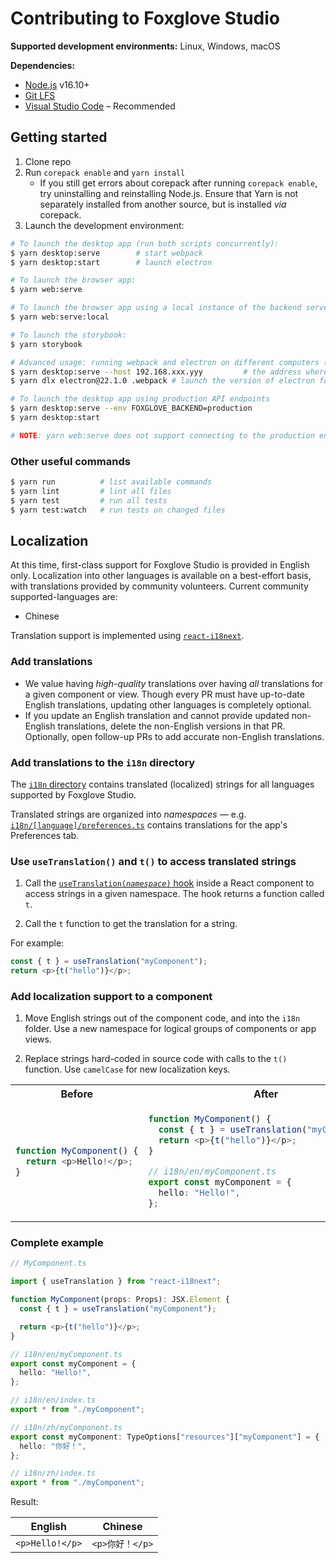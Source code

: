 # Contributing to Foxglove Studio

**Supported development environments:** Linux, Windows, macOS

**Dependencies:**

- [Node.js](https://nodejs.org/en/) v16.10+
- [Git LFS](https://git-lfs.github.com/)
- [Visual Studio Code](https://code.visualstudio.com/) – Recommended

## Getting started

1. Clone repo
1. Run `corepack enable` and `yarn install`
   - If you still get errors about corepack after running `corepack enable`, try uninstalling and reinstalling Node.js. Ensure that Yarn is not separately installed from another source, but is installed _via_ corepack.
1. Launch the development environment:

```sh
# To launch the desktop app (run both scripts concurrently):
$ yarn desktop:serve        # start webpack
$ yarn desktop:start        # launch electron

# To launch the browser app:
$ yarn web:serve

# To launch the browser app using a local instance of the backend server:
$ yarn web:serve:local

# To launch the storybook:
$ yarn storybook

# Advanced usage: running webpack and electron on different computers (or VMs) on the same network
$ yarn desktop:serve --host 192.168.xxx.yyy         # the address where electron can reach the webpack dev server
$ yarn dlx electron@22.1.0 .webpack # launch the version of electron for the current computer's platform

# To launch the desktop app using production API endpoints
$ yarn desktop:serve --env FOXGLOVE_BACKEND=production
$ yarn desktop:start

# NOTE: yarn web:serve does not support connecting to the production endpoints
```

### Other useful commands

```sh
$ yarn run          # list available commands
$ yarn lint         # lint all files
$ yarn test         # run all tests
$ yarn test:watch   # run tests on changed files
```

## Localization

At this time, first-class support for Foxglove Studio is provided in English only. Localization into other languages is available on a best-effort basis, with translations provided by community volunteers. Current community supported-languages are:

- Chinese

Translation support is implemented using [`react-i18next`](https://react.i18next.com).

### Add translations

- We value having _high-quality_ translations over having _all_ translations for a given component or view. Though every PR must have up-to-date English translations, updating other languages is completely optional.
- If you update an English translation and cannot provide updated non-English translations, delete the non-English versions in that PR. Optionally, open follow-up PRs to add accurate non-English translations.

### Add translations to the `i18n` directory

The [`i18n` directory](packages/studio-base/src/i18n) contains translated (localized) strings for all languages supported by Foxglove Studio.

Translated strings are organized into _namespaces_ — e.g. [`i18n/[language]/preferences.ts`](packages/studio-base/src/i18n/en/preferences.ts) contains translations for the app's Preferences tab.

### Use `useTranslation()` and `t()` to access translated strings

1. Call the [<code>useTranslation(<i>namespace</i>)</code> hook](https://react.i18next.com/latest/usetranslation-hook) inside a React component to access strings in a given namespace. The hook returns a function called `t`.

2. Call the `t` function to get the translation for a string.

For example:

```ts
const { t } = useTranslation("myComponent");
return <p>{t("hello")}</p>;
```

### Add localization support to a component

1. Move English strings out of the component code, and into the `i18n` folder. Use a new namespace for logical groups of components or app views.

2. Replace strings hard-coded in source code with calls to the `t()` function. Use `camelCase` for new localization keys.

<table><tr><th>Before</th><th>After</th></tr><tr><td>

```ts
function MyComponent() {
  return <p>Hello!</p>;
}
```

</td><td>

```ts
function MyComponent() {
  const { t } = useTranslation("myComponent");
  return <p>{t("hello")}</p>;
}
```

```ts
// i18n/en/myComponent.ts
export const myComponent = {
  hello: "Hello!",
};
```

</td></tr></table>

### Complete example

```ts
// MyComponent.ts

import { useTranslation } from "react-i18next";

function MyComponent(props: Props): JSX.Element {
  const { t } = useTranslation("myComponent");

  return <p>{t("hello")}</p>;
}
```

```ts
// i18n/en/myComponent.ts
export const myComponent = {
  hello: "Hello!",
};

// i18n/en/index.ts
export * from "./myComponent";
```

```ts
// i18n/zh/myComponent.ts
export const myComponent: TypeOptions["resources"]["myComponent"] = {
  hello: "你好！",
};

// i18n/zh/index.ts
export * from "./myComponent";
```

Result:

| English         | Chinese         |
| --------------- | --------------- |
| `<p>Hello!</p>` | `<p>你好！</p>` |
